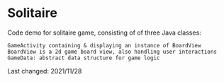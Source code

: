 # Solitaire
Code demo for solitaire game, consisting of of three Java classes:

    GameActivity containing & displaying an instance of BoardView  
    BoardView is a 2d game board view, also handling user interactions
    GameData: abstract data structure for game logic

Last changed: 2021/11/28
